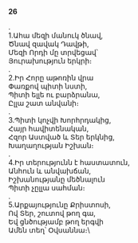 **26**

.\
1.Ահա մեզի մանուկ ծնավ,\
Ծնավ զավակ Դավթի,\
Մեզի Որդի մը տրվեցավ՝\
Յուրախություն երկրի։\
.\
2.Իր Հորը աթոռին վրա\
Փառքով պիտի նստի,\
Պիտի ելլե ու բարձրանա,\
Ըլլա շատ անվանի։\
.\
3.Պիտի կոչվի Խորհրդակից,\
Հայր հավիտենական,\
Հզոր Աստված և Տեր երկնից,\
Խաղաղության Իշխան։\
.\
4.Իր տերությունն է հաստատուն,\
Անհուն և անվախճան,\
Իշխանությանը մեծնալուն\
Պիտի չըլլա սահման։\
.\
5.Արքայությունը Քրիստոսի,\
Ով Տեր, շուտով թող գա,\
Եվ ցնծությամբ թող երգվի\
Ամեն տեղ՝ Օվսաննա։\
